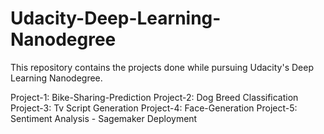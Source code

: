 # Udacity-Deep-Learning-Nanodegree
This repository contains the projects done while pursuing Udacity's Deep Learning Nanodegree.

Project-1: Bike-Sharing-Prediction
Project-2: Dog Breed Classification
Project-3: Tv Script Generation
Project-4: Face-Generation
Project-5: Sentiment Analysis - Sagemaker Deployment
